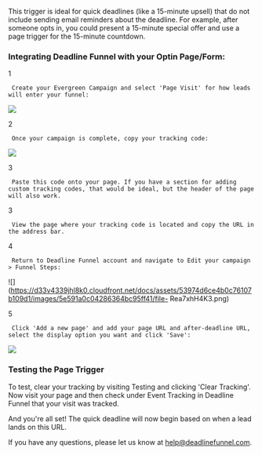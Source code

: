 This trigger is ideal for quick deadlines (like a 15-minute upsell) that do
not include sending email reminders about the deadline. For example, after
someone opts in, you could present a 15-minute special offer and use a page
trigger for the 15-minute countdown.

### Integrating Deadline Funnel with your Optin Page/Form:

1

     Create your Evergreen Campaign and select 'Page Visit' for how leads will enter your funnel:

![](http://g.recordit.co/q4CeFW5swN.gif)

2

     Once your campaign is complete, copy your tracking code:

![](https://d33v4339jhl8k0.cloudfront.net/docs/assets/53974d6ce4b0c76107b109d1/images/5e58f8212c7d3a7e9ae86fc0/file-G43wxaL7Ig.png)

3

     Paste this code onto your page. If you have a section for adding custom tracking codes, that would be ideal, but the header of the page will also work. 

3

     View the page where your tracking code is located and copy the URL in the address bar. 

4

     Return to Deadline Funnel account and navigate to Edit your campaign > Funnel Steps:

![](https://d33v4339jhl8k0.cloudfront.net/docs/assets/53974d6ce4b0c76107b109d1/images/5e591a0c04286364bc95ff41/file-
Rea7xhH4K3.png)

5

     Click 'Add a new page' and add your page URL and after-deadline URL, select the display option you want and click 'Save':

![](https://d33v4339jhl8k0.cloudfront.net/docs/assets/53974d6ce4b0c76107b109d1/images/5e591a8e2c7d3a7e9ae87101/file-1qswXazXMI.png)

### Testing the Page Trigger

To test, clear your tracking by visiting Testing and clicking 'Clear
Tracking'. Now visit your page and then check under Event Tracking in Deadline
Funnel that your visit was tracked.

And you're all set! The quick deadline will now begin based on when a lead
lands on this URL.

If you have any questions, please let us know at
[help@deadlinefunnel.com](mailto:mailto:help@deadlinefunnel.com).

